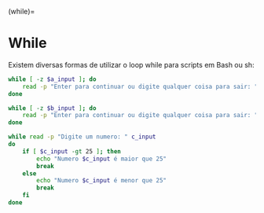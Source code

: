 (while)=
        
# While

Existem diversas formas de utilizar o loop while para scripts em Bash ou sh:

```bash
while [ -z $a_input ]; do
    read -p "Enter para continuar ou digite qualquer coisa para sair: " a_input
done

while [ -z $b_input ]; do 
    read -p "Enter para continuar ou digite qualquer coisa para sair: " b_input 
done

while read -p "Digite um numero: " c_input
do
    if [ $c_input -gt 25 ]; then
        echo "Numero $c_input é maior que 25"
        break
    else
        echo "Numero $c_input é menor que 25"
        break
    fi
done
```
